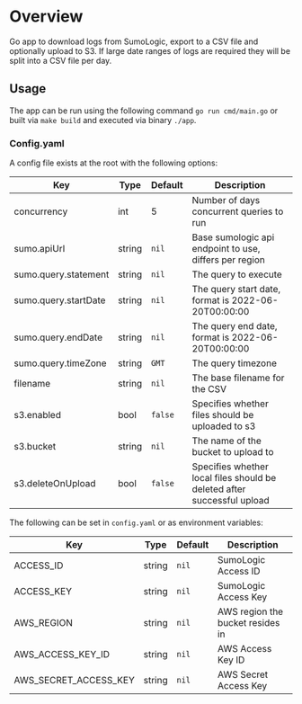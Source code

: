 # Overview

Go app to download logs from SumoLogic, export to a CSV file and optionally upload to S3. If large date ranges of logs are required they will be split into a CSV file per day. 

## Usage

The app can be run using the following command `go run cmd/main.go` or built via `make build` and executed via binary `./app`.

### Config.yaml

A config file exists at the root with the following options:

| Key | Type | Default | Description |
|-----|------|---------|-------------|
| concurrency | int | 5 | Number of days concurrent queries to run |
| sumo.apiUrl | string | `nil` | Base sumologic api endpoint to use, differs per region  |
| sumo.query.statement | string | `nil` | The query to execute |
| sumo.query.startDate | string | `nil` | The query start date, format is 2022-06-20T00:00:00 |
| sumo.query.endDate | string | `nil` | The query end date, format is 2022-06-20T00:00:00 |
| sumo.query.timeZone | string | `GMT` | The query timezone |
| filename | string | `nil` | The base filename for the CSV |
| s3.enabled | bool | `false` | Specifies whether files should be uploaded to s3 |
| s3.bucket | string | `nil` | The name of the bucket to upload to |
| s3.deleteOnUpload | bool | `false` | Specifies whether local files should be deleted after successful upload |

The following can be set in `config.yaml` or as environment variables:

| Key | Type | Default | Description |
|-----|------|---------|-------------|
| ACCESS_ID | string | `nil` | SumoLogic Access ID |
| ACCESS_KEY | string | `nil`| SumoLogic Access Key  |
| AWS_REGION | string | `nil` | AWS region the bucket resides in |
| AWS_ACCESS_KEY_ID | string | `nil` | AWS Access Key ID |
| AWS_SECRET_ACCESS_KEY | string | `nil` | AWS Secret Access Key |